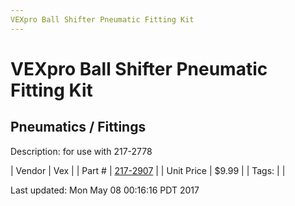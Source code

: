```yaml
---
VEXpro Ball Shifter Pneumatic Fitting Kit
---
```

# VEXpro Ball Shifter Pneumatic Fitting Kit
## Pneumatics / Fittings
Description: 	for use with 217-2778 

| Vendor | Vex | 
| Part # | [217-2907](http://www.vexrobotics.com/solenoids-and-manifolds.html) | 
| Unit Price | $9.99 | 
| Tags: |  | 

Last updated: Mon May 08 00:16:16 PDT 2017